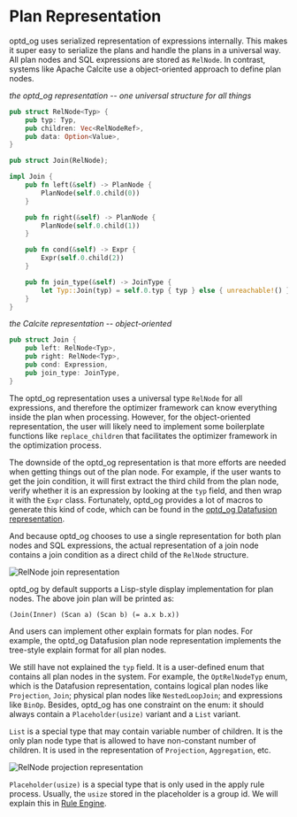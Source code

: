 # Plan Representation

optd_og uses serialized representation of expressions internally. This makes it super easy to serialize the plans and handle the plans in a universal way. All plan nodes and SQL expressions are stored as `RelNode`. In contrast, systems like Apache Calcite use a object-oriented approach to define plan nodes.

*the optd_og representation -- one universal structure for all things*

```rust
pub struct RelNode<Typ> {
    pub typ: Typ,
    pub children: Vec<RelNodeRef>,
    pub data: Option<Value>,
}

pub struct Join(RelNode);

impl Join {
    pub fn left(&self) -> PlanNode {
        PlanNode(self.0.child(0))
    }

    pub fn right(&self) -> PlanNode {
        PlanNode(self.0.child(1))
    }

    pub fn cond(&self) -> Expr {
        Expr(self.0.child(2))
    }

    pub fn join_type(&self) -> JoinType {
        let Typ::Join(typ) = self.0.typ { typ } else { unreachable!() }
    }
}
```

*the Calcite representation -- object-oriented*

```rust
pub struct Join {
    pub left: RelNode<Typ>,
    pub right: RelNode<Typ>,
    pub cond: Expression,
    pub join_type: JoinType,
}
```

The optd_og representation uses a universal type `RelNode` for all expressions, and therefore the optimizer framework can know everything inside the plan when processing. However, for the object-oriented representation, the user will likely need to implement some boilerplate functions like `replace_children` that facilitates the optimizer framework in the optimization process.

The downside of the optd_og representation is that more efforts are needed when getting things out of the plan node. For example, if the user wants to get the join condition, it will first extract the third child from the plan node, verify whether it is an expression by looking at the `typ` field, and then wrap it with the `Expr` class. Fortunately, optd_og provides a lot of macros to generate this kind of code, which can be found in the [optd_og Datafusion representation](./datafusion.md).

And because optd_og chooses to use a single representation for both plan nodes and SQL expressions, the actual representation of a join node contains a join condition as a direct child of the `RelNode` structure.

![RelNode join representation](./optd_og-cascades/optd_og-plan-repr-1.svg)

optd_og by default supports a Lisp-style display implementation for plan nodes. The above join plan will be printed as:

```
(Join(Inner) (Scan a) (Scan b) (= a.x b.x))
```

And users can implement other explain formats for plan nodes. For example, the optd_og Datafusion plan node representation implements the tree-style explain format for all plan nodes.

We still have not explained the `typ` field. It is a user-defined enum that contains all plan nodes in the system. For example, the `OptRelNodeTyp` enum, which is the Datafusion representation, contains logical plan nodes like `Projection`, `Join`; physical plan nodes like `NestedLoopJoin`; and expressions like `BinOp`. Besides, optd_og has one constraint on the enum: it should always contain a `Placeholder(usize)` variant and a `List` variant.

`List` is a special type that may contain variable number of children. It is the only plan node type that is allowed to have non-constant number of children. It is used in the representation of `Projection`, `Aggregation`, etc.

![RelNode projection representation](./optd_og-cascades/optd_og-plan-repr-2.svg)

`Placeholder(usize)` is a special type that is only used in the apply rule process. Usually, the `usize` stored in the placeholder is a group id. We will explain this in [Rule Engine](./rule_engine.md).
